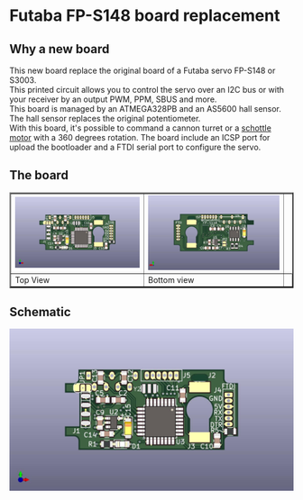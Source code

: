 # Futaba FP-S148 board replacement

## Why a new board
This new board replace the original board of a Futaba servo FP-S148 or S3003.  
This printed circuit allows you to control the servo over an I2C bus or with your receiver by an output PWM, PPM, SBUS and more.  
This board is managed by an ATMEGA328PB and an AS5600 hall sensor. The hall sensor replaces the original potentiometer.  
With this board, it's possible to command a cannon turret or a [schottle motor](https://www.sud-rc.fr/gouvernail-acces-de-barre/721-propulsion-schottel-ii-graupner-2335.html) with a 360 degrees rotation.
The board include an ICSP port for upload the bootloader and a FTDI serial port to configure the servo.  
 
## The board
<table border="2">
<tr>
<td><img src="https://github.com/Ingwie/OpenAVRc_Hw/blob/V3/Futaba_FP-S148_AS5600/AS5600_FPS148_Top.jpg" border="0"/></td>
<td><img src="https://github.com/Ingwie/OpenAVRc_Hw/blob/V3/Futaba_FP-S148_AS5600/AS5600_FPS148_Bottom.jpg" border="0"/></td>
<tr>
<td>     Top View</td><td>     Bottom view</td><td>
</tr>
</table>

## Schematic
![](https://github.com/Ingwie/OpenAVRc_Hw/blob/V3/Futaba_FP-S148_AS5600/AS5600_FPS148_Top.jpg)

